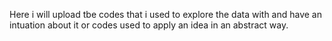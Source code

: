 Here i will upload tbe codes that i used to explore the data with and have an intuation about it or codes used to apply an idea in an abstract way.
